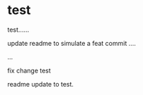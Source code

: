 # test
test......

update readme to simulate a feat commit
....

...


fix
change test


readme update to test.
